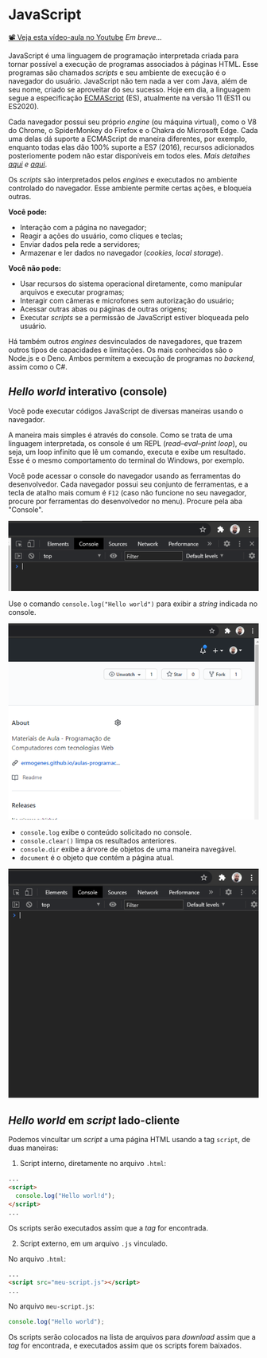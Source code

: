 # JavaScript

[📽 Veja esta vídeo-aula no Youtube](#) _Em breve..._

JavaScript é uma linguagem de programação interpretada criada para tornar possível a execução de programas associados à páginas HTML. Esse programas são chamados _scripts_ e seu ambiente de execução é o navegador do usuário. JavaScript não tem nada a ver com Java, além de seu nome, criado se aproveitar do seu sucesso. Hoje em dia, a linguagem segue a especificação [ECMAScript](https://www.ecma-international.org/publications/standards/Ecma-262.htm) (ES), atualmente na versão 11 (ES11 ou ES2020).

Cada navegador possui seu próprio _engine_ (ou máquina virtual), como o V8 do Chrome, o SpiderMonkey do Firefox e o Chakra do Microsoft Edge. Cada uma delas dá suporte a ECMAScript de maneira diferentes, por exemplo, enquanto todas elas dão 100% suporte a ES7 (2016), recursos adicionados posteriomente podem não estar disponíveis em todos eles. _Mais detalhes [aqui](https://caniuse.com/es6) e [aqui](https://kangax.github.io/compat-table/es6/)_.

Os _scripts_ são interpretados pelos _engines_ e executados no ambiente controlado do navegador. Esse ambiente permite certas ações, e bloqueia outras.

**Você pode:**

- Interação com a página no navegador;
- Reagir a ações do usuário, como cliques e teclas;
- Enviar dados pela rede a servidores;
- Armazenar e ler dados no navegador (_cookies_, _local storage_).

**Você não pode:**

- Usar recursos do sistema operacional diretamente, como manipular arquivos e executar programas;
- Interagir com câmeras e microfones sem autorização do usuário;
- Acessar outras abas ou páginas de outras origens;
- Executar _scripts_ se a permissão de JavaScript estiver bloqueada pelo usuário.

Há também outros _engines_ desvinculados de navegadores, que trazem outros tipos de capacidades e limitações. Os mais conhecidos são o Node.js e o Deno. Ambos permitem a execução de programas no _backend_, assim como o C#.

## _Hello world_ interativo (console)

Você pode executar códigos JavaScript de diversas maneiras usando o navegador.

A maneira mais simples é através do console. Como se trata de uma linguagem interpretada, os console é um REPL (_read–eval–print loop_), ou seja, um loop infinito que lê um comando, executa e exibe um resultado. Esse é o mesmo comportamento do terminal do Windows, por exemplo.

Você pode acessar o console do navegador usando as ferramentas do desenvolvedor. Cada navegador possui seu conjunto de ferramentas, e a tecla de atalho mais comum é `F12` (caso não funcione no seu navegador, procure por ferramentas do desenvolvedor no menu). Procure pela aba "Console".

![](000128.png)

Use o comando `console.log("Hello world")` para exibir a _string_ indicada no console.

![](000129.gif)

- `console.log` exibe o conteúdo solicitado no console.
- `console.clear()` limpa os resultados anteriores.
- `console.dir` exibe a árvore de objetos de uma maneira navegável.
- `document` é o objeto que contém a página atual.

![](000130.gif)

## _Hello world_ em _script_ lado-cliente

Podemos vincultar um _script_ a uma página HTML usando a tag `script`, de duas maneiras:

1. Script interno, diretamente no arquivo `.html`:

```html
...
<script>
  console.log("Hello worl!d");
</script>
...
```

Os scripts serão executados assim que a _tag_ for encontrada.

2. Script externo, em um arquivo `.js` vinculado.

No arquivo `.html`:

```html
...
<script src="meu-script.js"></script>
...
```

No arquivo `meu-script.js`:

```js
console.log("Hello world");
```

Os scripts serão colocados na lista de arquivos para _download_ assim que a _tag_ for encontrada, e executados assim que os scripts forem baixados.
